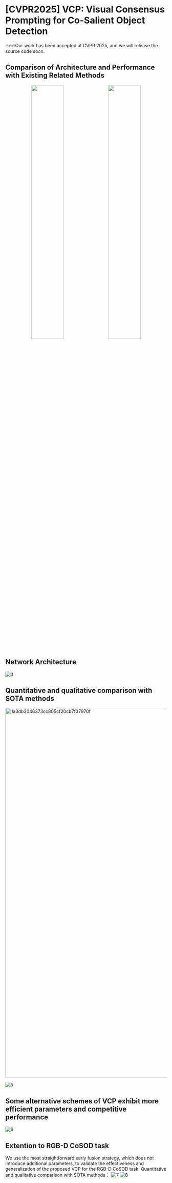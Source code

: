 # [CVPR2025] VCP: Visual Consensus Prompting for Co-Salient Object Detection
🔥🔥🔥Our work has been accepted at CVPR 2025, and we will release the source code soon.

Comparison of Architecture and Performance with Existing Related Methods
---
<p align="center">
  <img src="https://github.com/user-attachments/assets/77df6d20-ec68-4978-b4ec-97e98c478613" width="45%" style="display:inline; margin-right:10px;" />
  <img src="https://github.com/user-attachments/assets/bfb9f109-1bcd-4eab-9f4a-923156158471" width="45%" style="display:inline;" />
</p>

Network Architecture
---
![3](https://github.com/user-attachments/assets/24f5455a-7f8d-48da-b3b9-348e1090f911)

Quantitative and qualitative comparison with SOTA methods
---
<img width="1151" alt="1a3db3046373cc805cf20cb7f37970f" src="https://github.com/user-attachments/assets/b783e535-1fec-4a97-9c08-9a791931551d" />

![5](https://github.com/user-attachments/assets/01fa03fe-b13c-4fcb-a4bc-be788fa1487e)

Some alternative schemes of VCP exhibit more efficient parameters and competitive performance
---
![6](https://github.com/user-attachments/assets/4b0c9130-b028-417f-90e1-ed8584f07f96)

Extention to RGB-D CoSOD task
---
We use the most straightforward early fusion strategy, which does not introduce additional parameters, to validate the effectiveness and generalization of the proposed VCP for the RGB-D CoSOD task. Quantitative and qualitative comparison with SOTA methods：
![7](https://github.com/user-attachments/assets/30efadb1-0b19-4aef-a549-6b9b6e093ba5)
![8](https://github.com/user-attachments/assets/1149ffd4-f7a6-4dec-8a0c-1c55c8a773dc)



